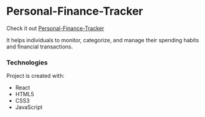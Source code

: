# Personal-Finance-Tracker
Check it out 
[Personal-Finance-Tracker](https://personal-finance-tracker-qlt2.vercel.app/)

It helps individuals to monitor, categorize, and manage their spending habits and financial transactions.


### Technologies
Project is created with:

- React
- HTML5
- CSS3
- JavaScript 


